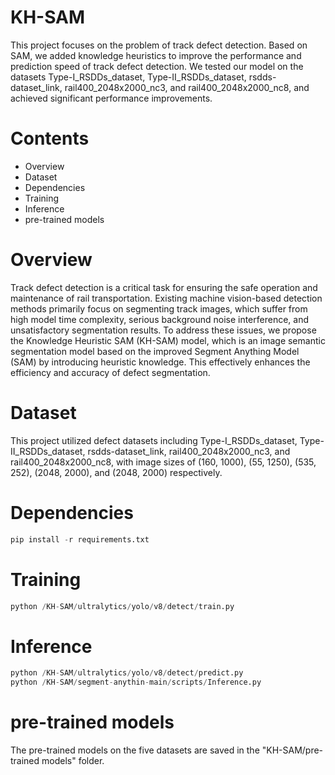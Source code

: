# KH-SAM

This project focuses on the problem of track defect detection. Based on SAM, we added knowledge heuristics to improve the performance and prediction speed of track defect detection. We tested our model on the datasets Type-I_RSDDs_dataset, Type-II_RSDDs_dataset, rsdds-dataset_link, rail400_2048x2000_nc3, and rail400_2048x2000_nc8, and achieved significant performance improvements.

# Contents

- Overview
- Dataset
- Dependencies
- Training
- Inference
- pre-trained models

# Overview

Track defect detection is a critical task for ensuring the safe operation and maintenance of rail transportation. Existing machine vision-based detection methods primarily focus on segmenting track images, which suffer from high model time complexity, serious background noise interference, and unsatisfactory segmentation results. To address these issues, we propose the Knowledge Heuristic SAM (KH-SAM) model, which is an image semantic segmentation model based on the improved Segment Anything Model (SAM) by introducing heuristic knowledge. This effectively enhances the efficiency and accuracy of defect segmentation.

# Dataset

This project utilized defect datasets including Type-I_RSDDs_dataset, Type-II_RSDDs_dataset, rsdds-dataset_link, rail400_2048x2000_nc3, and rail400_2048x2000_nc8, with image sizes of (160, 1000), (55, 1250), (535, 252), (2048, 2000), and (2048, 2000) respectively.

# Dependencies

```python
pip install -r requirements.txt
```

# Training

```python
python /KH-SAM/ultralytics/yolo/v8/detect/train.py
```

# Inference

```python
python /KH-SAM/ultralytics/yolo/v8/detect/predict.py
python /KH-SAM/segment-anythin-main/scripts/Inference.py
```

# pre-trained models

The pre-trained models on the five datasets are saved in the "KH-SAM/pre-trained models" folder.
